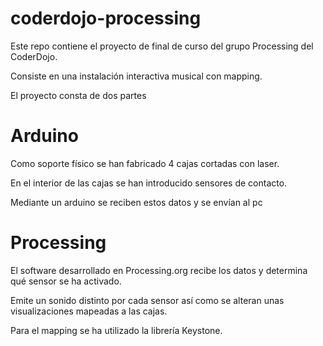 coderdojo-processing
====================

Este repo contiene el proyecto de final de curso del grupo Processing del CoderDojo.

Consiste en una instalación interactiva musical con mapping.

El proyecto consta de dos partes

Arduino 
=======

Como soporte físico se han fabricado 4 cajas cortadas con laser.

En el interior de las cajas se han introducido sensores de contacto.

Mediante un arduino se reciben estos datos y se envían al pc


Processing
==========

El software desarrollado en Processing.org recibe los datos y determina qué sensor se ha activado.

Emite un sonido distinto por cada sensor así como se alteran unas visualizaciones mapeadas a las cajas.

Para el mapping se ha utilizado la librería Keystone.
